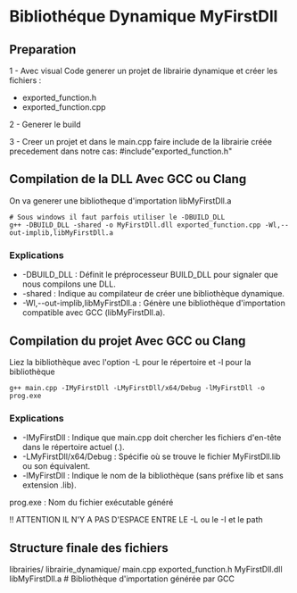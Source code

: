# Bibliothéque Dynamique MyFirstDll

## Preparation

1 - Avec visual Code generer un projet de librairie dynamique et créer les fichiers :

- exported_function.h
- exported_function.cpp

2 - Generer le build

3 - Creer un projet et dans le main.cpp faire include de la librairie créée precedement dans notre cas:  #include"exported_function.h"


## Compilation de la DLL Avec GCC ou Clang

On va generer une bibliotheque d'importation libMyFirstDll.a

```Shell
# Sous windows il faut parfois utiliser le -DBUILD_DLL
g++ -DBUILD_DLL -shared -o MyFirstDll.dll exported_function.cpp -Wl,--out-implib,libMyFirstDll.a
```

### Explications

- -DBUILD_DLL : Définit le préprocesseur BUILD_DLL pour signaler que nous compilons une DLL.
- -shared : Indique au compilateur de créer une bibliothèque dynamique.
- -Wl,--out-implib,libMyFirstDll.a : Génère une bibliothèque d'importation compatible avec GCC (libMyFirstDll.a).

## Compilation du projet Avec GCC ou Clang

Liez la bibliothèque avec l'option -L pour le répertoire et -l pour la bibliothèque

```Shell
g++ main.cpp -IMyFirstDll -LMyFirstDll/x64/Debug -lMyFirstDll -o prog.exe

```


### Explications

- -IMyFirstDll : Indique que main.cpp doit chercher les fichiers d'en-tête dans le répertoire actuel (.).
- -LMyFirstDll/x64/Debug : Spécifie où se trouve le fichier MyFirstDll.lib ou son équivalent.
- -lMyFirstDll : Indique le nom de la bibliothèque (sans préfixe lib et sans extension .lib).


prog.exe : Nom du fichier exécutable généré

!! ATTENTION IL N'Y A PAS D'ESPACE ENTRE LE -L ou le -I et le path

## Structure finale des fichiers

librairies/
    librairie_dynamique/
        main.cpp
        exported_function.h
        MyFirstDll.dll
        libMyFirstDll.a  # Bibliothèque d'importation générée par GCC



